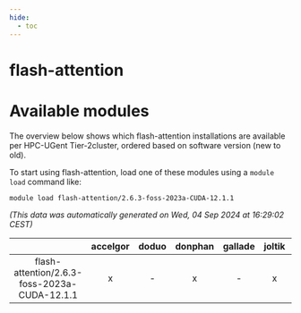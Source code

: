 ```yaml
---
hide:
  - toc
---
```


flash-attention
===============

# Available modules


The overview below shows which flash-attention installations are available per HPC-UGent Tier-2cluster, ordered based on software version (new to old).

To start using flash-attention, load one of these modules using a `module load` command like:

```shell
module load flash-attention/2.6.3-foss-2023a-CUDA-12.1.1
```

*(This data was automatically generated on Wed, 04 Sep 2024 at 16:29:02 CEST)*  

| |accelgor|doduo|donphan|gallade|joltik|shinx|skitty|
| :---: | :---: | :---: | :---: | :---: | :---: | :---: | :---: |
|flash-attention/2.6.3-foss-2023a-CUDA-12.1.1|x|-|x|-|x|-|-|
